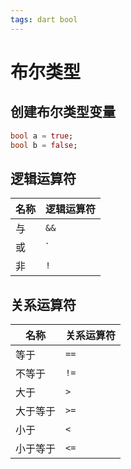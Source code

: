 ```yaml
---
tags: dart bool
---
```


# 布尔类型

## 创建布尔类型变量

```dart
bool a = true;
bool b = false;
```

## 逻辑运算符

| 名称 | 逻辑运算符 |
| ---- | ---------- |
| 与   | `&&`       |
| 或   | `||`       |
| 非   | `!`        |

## 关系运算符

| 名称     | 关系运算符 |
| -------- | ---------- |
| 等于     | `==`       |
| 不等于   | `!=`       |
| 大于     | `>`        |
| 大于等于 | `>=`       |
| 小于     | `<`        |
| 小于等于 | `<=`       |
